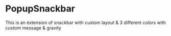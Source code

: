 # PopupSnackbar
This is an extension of snackbar with custom layout &amp; 3 different colors with custom message &amp; gravity 
